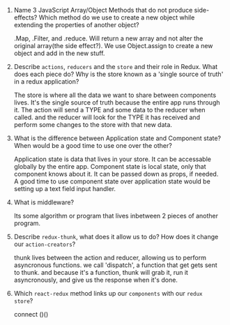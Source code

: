 1.  Name 3 JavaScript Array/Object Methods that do not produce side-effects? Which method do we use to create a new object while extending the properties of another object?

    .Map, .Filter, and .reduce.  Will return a new array and not alter the original array(the side effect?).  We use Object.assign to create a new object and add in the new stuff.

2.  Describe `actions`, `reducers` and the `store` and their role in Redux. What does each piece do? Why is the store known as a 'single source of truth' in a redux application?

    The store is where all the data we want to share between components lives.  It's the single source of truth because the entire app runs through it. The action will send a TYPE and some data to the reducer when called.  and the reducer will look for the TYPE it has received and perform some changes to the store with that new data.

3.  What is the difference between Application state and Component state? When would be a good time to use one over the other?

    Application state is data that lives in your store.  It can be accessable globally by the entire app.  Component state is local state, only that component knows about it.  It can be passed down as props, if needed. A good time to use component state over application state would be setting up a text field input handler.

4.  What is middleware?
    
    Its some algorithm or program that lives inbetween 2 pieces of another program.  

5.  Describe `redux-thunk`, what does it allow us to do? How does it change our `action-creators`?

    thunk lives between the action and reducer, allowing us to perform asyncronous functions. we call 'dispatch', a function that get gets sent to thunk.  and because it's a function, thunk will grab it, run it asyncronously, and give us the response when it's done. 

6.  Which `react-redux` method links up our `components` with our `redux store`?

    connect ()()
